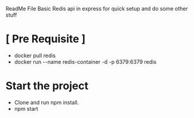 ReadMe File
Basic Redis api in express for quick setup and do some other stuff

# [ Pre Requisite ]
- docker pull redis
- docker run --name redis-container -d -p 6379:6379 redis

# Start the project
- Clone and run npm install.
- npm start

